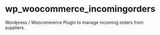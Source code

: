 wp_woocommerce_incomingorders
=============================

Wordpress / Woocommerce Plugin to manage incoming orders from suppliers.

